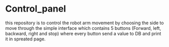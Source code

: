 # Control_panel
this repository is to control the robot arm movement by choosing the side to move through the simple interface which contains 5 buttons (Forward, left, backward, right and stop) where every button send a value to DB and print it in spreated page.
